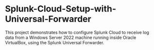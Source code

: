 # Splunk-Cloud-Setup-with-Universal-Forwarder
This project demonstrates how to configure Splunk Cloud to receive log data from a Windows Server 2022 machine running inside Oracle VirtualBox, using the Splunk Universal Forwarder.
